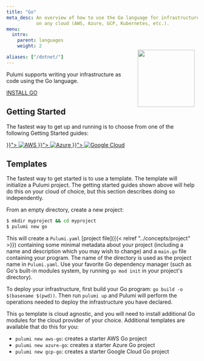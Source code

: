 ```yaml
---
title: "Go"
meta_desc: An overview of how to use the Go language for infrastructure as code
           on any cloud (AWS, Azure, GCP, Kubernetes, etc.).
menu:
  intro:
    parent: languages
    weight: 2

aliases: ["/dotnet/"]
---
```


<img src="/logos/tech/logo-golang.png" align="right" width="150" style="padding:8px; margin-top: -64px">

Pulumi supports writing your infrastructure as code using the Go language.

<a class="btn" href="https://golang.org/doc/install" target="_blank" title="Install Go">INSTALL GO</a>

## Getting Started

The fastest way to get up and running is to choose from one of the following Getting Started guides:

<div class="flex md:flex-row flex-col my-6">
    <a class="block flex-1 btn bg-transparent border border-solid border-gray-300 hover:bg-gray-200 p-4 mb-4 mr-0 md:mb-0 md:mr-4 flex justify-center" href="{{< relref "../../get-started/aws" >}}">
        <img class="h-5" src="/logos/tech/aws.svg" alt="AWS">
    </a>
    <a class="block flex-1 btn bg-transparent border border-solid border-gray-300 hover:bg-gray-200 p-4 mb-4 mr-0 md:mb-0 md:mr-4 flex justify-center" href="{{< relref "../../get-started/azure" >}}">
        <img class="h-5" src="/logos/tech/azure.svg" alt="Azure">
    </a>
    <a class="block flex-1 btn bg-transparent border border-solid border-gray-300 hover:bg-gray-200 p-4 flex justify-center" href="{{< relref "../../get-started/gcp" >}}">
        <img class="h-5" src="/logos/tech/gcp.svg" alt="Google Cloud">
    </a>
</div>

## Templates

The fastest way to get started is to use a template. The template will initialize a Pulumi project. The getting started guides shown above will help do this on your cloud of choice, but this section describes doing so independently.

From an empty directory, create a new project:

```bash
$ mkdir myproject && cd myproject
$ pulumi new go
```

This will create a `Pulumi.yaml` [project file]({{< relref "../concepts/project" >}}) containing some minimal metadata about your project (including a name and description which you may wish to change) and a `main.go` file containing your program. The name of the directory is used as the project name in `Pulumi.yaml`. Use your favorite Go dependency manager (such as Go's built-in modules system, by running `go mod init` in your project's directory).

To deploy your infrastructure, first build your Go program: `go build -o $(basename $(pwd))`. Then run `pulumi up` and Pulumi will perform the operations needed to deploy the infrastructure you have declared.

This `go` template is cloud agnostic, and you will need to install additional Go modules for the cloud provider of your choice. Additional templates are available that do this for you:

* `pulumi new aws-go`: creates a starter AWS Go project
* `pulumi new azure-go`: creates a starter Azure Go project
* `pulumi new gcp-go`: creates a starter Google Cloud Go project
